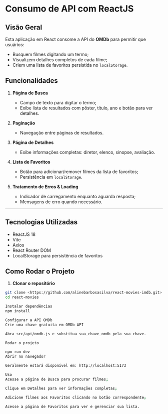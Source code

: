 # Consumo de API com ReactJS

## Visão Geral
Esta aplicação em React consome a API do **OMDb** para permitir que usuários:

- Busquem filmes digitando um termo;
- Visualizem detalhes completos de cada filme;
- Criem uma lista de favoritos persistida no `localStorage`.

## Funcionalidades

1. **Página de Busca**
   - Campo de texto para digitar o termo;
   - Exibe lista de resultados com pôster, título, ano e botão para ver detalhes.

2. **Paginação**
   - Navegação entre páginas de resultados.

3. **Página de Detalhes**
   - Exibe informações completas: diretor, elenco, sinopse, avaliação.

4. **Lista de Favoritos**
   - Botão para adicionar/remover filmes da lista de favoritos;
   - Persistência em `localStorage`.

5. **Tratamento de Erros & Loading**
   - Indicador de carregamento enquanto aguarda resposta;
   - Mensagens de erro quando necessário.

---

## Tecnologias Utilizadas

- ReactJS 18  
- Vite  
- Axios  
- React Router DOM  
- LocalStorage para persistência de favoritos  

## Como Rodar o Projeto

1. **Clonar o repositório**

```bash
git clone <https://github.com/alinebarbosasilva/react-movies-imdb.git>
cd react-movies

Instalar dependências
npm install

Configurar a API OMDb
Crie uma chave gratuita em OMDb API

Abra src/api/omdb.js e substitua sua_chave_omdb pela sua chave.

Rodar o projeto

npm run dev
Abrir no navegador

Geralmente estará disponível em: http://localhost:5173

Uso
Acesse a página de Busca para procurar filmes;

Clique em Detalhes para ver informações completas;

Adicione filmes aos Favoritos clicando no botão correspondente;

Acesse a página de Favoritos para ver e gerenciar sua lista.

